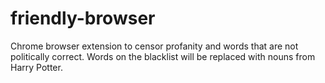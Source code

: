 # friendly-browser
Chrome browser extension to censor profanity and words that are not politically correct. Words on the blacklist will be
replaced with nouns from Harry Potter.
